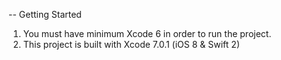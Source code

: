 -- Getting Started

1) You must have minimum Xcode 6 in order to run the project.
2) This project is built with Xcode 7.0.1 (iOS 8 & Swift 2)
